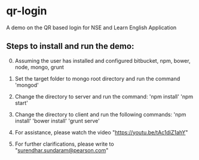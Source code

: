 # qr-login
A demo on the QR based login for NSE and Learn English Application

Steps to install and run the demo:
---------------------------------

0. Assuming the user has installed and configured bitbucket, npm, bower, node, mongo, grunt

1. Set the target folder to mongo root directory and run the command 
  'mongod'

2. Change the directory to server and run the command:
  'npm install'
  'npm start'

3. Change the directory to client and run the following commands:
  'npm install'
  'bower install'
  'grunt serve'

4. For assistance, please watch the video "https://youtu.be/tAc1diZ1ahY"

5. For further clarifications, please write to "surendhar.sundaram@pearson.com"

